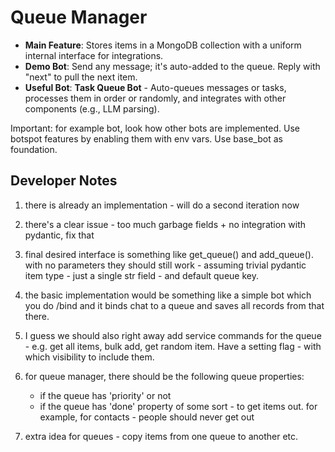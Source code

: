 # Queue Manager

- **Main Feature**: Stores items in a MongoDB collection with a uniform internal interface for integrations.
- **Demo Bot**: Send any message; it's auto-added to the queue. Reply with "next" to pull the next item.
- **Useful Bot**: **Task Queue Bot** - Auto-queues messages or tasks, processes them in order or randomly, and integrates with other components (e.g., LLM parsing).

Important: for example bot, look how other bots are implemented. Use botspot features by enabling them with env vars. Use base_bot as foundation. 

## Developer Notes

1) there is already an implementation - will do a second iteration now

2) there's a clear issue - too much garbage fields + no integration with pydantic, fix that

3) final desired interface is something like get_queue() and add_queue(). with no parameters they should still work - assuming trivial pydantic item type - just a single str field - and default queue key.

4) the basic implementation would be something like a simple bot which you do /bind and it binds chat to a queue and saves all records from that there.

5) I guess we should also right away add service commands for the queue - e.g. get all items, bulk add, get random item. Have a setting flag - with which visibility to include them.

6) for queue manager, there should be the following queue properties:
    - if the queue has 'priority' or not
    - if the queue has 'done' property of some sort - to get items out. for example, for contacts - people should never get out

7) extra idea for queues - copy items from one queue to another etc.
